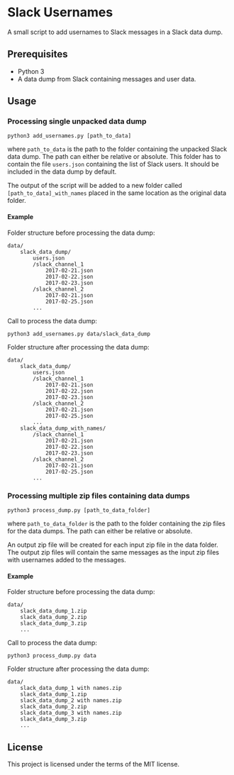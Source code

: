 # Slack Usernames 
A small script to add usernames to Slack messages in a Slack data dump.

## Prerequisites
- Python 3
- A data dump from Slack containing messages and user data.

## Usage

### Processing single unpacked data dump
```
python3 add_usernames.py [path_to_data]
```
where `path_to_data` is the path to the folder containing the unpacked Slack data dump. The path can either be relative or absolute.
This folder has to contain the file `users.json` containing the list of Slack users. It should be included in
the data dump by default.

The output of the script will be added to a new folder called `[path_to_data]_with_names` placed in the same location as the original data folder.

#### Example
Folder structure before processing the data dump:
```
data/
    slack_data_dump/
        users.json
        /slack_channel_1
            2017-02-21.json
            2017-02-22.json
            2017-02-23.json
        /slack_channel_2
            2017-02-21.json
            2017-02-25.json
        ...
```

Call to process the data dump:
```
python3 add_usernames.py data/slack_data_dump
```

Folder structure after processing the data dump:
```
data/
    slack_data_dump/
        users.json
        /slack_channel_1
            2017-02-21.json
            2017-02-22.json
            2017-02-23.json
        /slack_channel_2
            2017-02-21.json
            2017-02-25.json
        ...
    slack_data_dump_with_names/
        /slack_channel_1
            2017-02-21.json
            2017-02-22.json
            2017-02-23.json
        /slack_channel_2
            2017-02-21.json
            2017-02-25.json
        ...

```

### Processing multiple zip files containing data dumps
```
python3 process_dump.py [path_to_data_folder]
```
where `path_to_data_folder` is the path to the folder containing the zip files for the data dumps. The path can either be relative or absolute.

An output zip file will be created for each input zip file in the data folder. The output zip files will contain the same messages as the input zip files with usernames added to the messages.

#### Example
Folder structure before processing the data dump:
```
data/
    slack_data_dump_1.zip
    slack_data_dump_2.zip
    slack_data_dump_3.zip
    ...
```

Call to process the data dump:
```
python3 process_dump.py data
```

Folder structure after processing the data dump:
```
data/
    slack_data_dump_1 with names.zip
    slack_data_dump_1.zip
    slack_data_dump_2 with names.zip
    slack_data_dump_2.zip
    slack_data_dump_3 with names.zip
    slack_data_dump_3.zip
    ...
```

## License
This project is licensed under the terms of the MIT license.